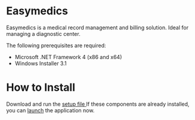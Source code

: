 # Easymedics
Easymedics is a medical record management and billing solution. 
Ideal for managing a diagnostic center.

The following prerequisites are required:
<UL>
<LI>Microsoft .NET Framework 4 (x86 and x64)</LI>
<LI>Windows Installer 3.1</LI>
</UL>

# How to Install
 Download and run the <a href="setup.exe"> setup file </a>
If these components are already installed, you can <SPAN CLASS="JustThisApp"><A HREF="EasyMedics.application">launch</A></SPAN> the application now.
